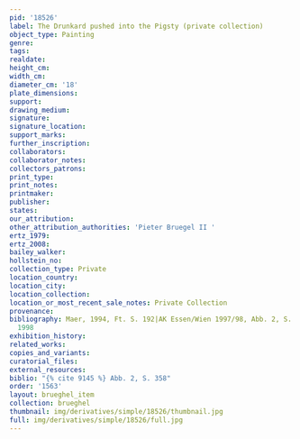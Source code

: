 ```yaml
---
pid: '18526'
label: The Drunkard pushed into the Pigsty (private collection)
object_type: Painting
genre: 
tags: 
realdate: 
height_cm: 
width_cm: 
diameter_cm: '18'
plate_dimensions: 
support: 
drawing_medium: 
signature: 
signature_location: 
support_marks: 
further_inscription: 
collaborators: 
collaborator_notes: 
collectors_patrons: 
print_type: 
print_notes: 
printmaker: 
publisher: 
states: 
our_attribution: 
other_attribution_authorities: 'Pieter Bruegel II '
ertz_1979: 
ertz_2008: 
bailey_walker: 
hollstein_no: 
collection_type: Private
location_country: 
location_city: 
location_collection: 
location_or_most_recent_sale_notes: Private Collection
provenance: 
bibliography: Maer, 1994, Ft. S. 192|AK Essen/Wien 1997/98, Abb. 2, S. 358|AK Antwerpen
  1998
exhibition_history: 
related_works: 
copies_and_variants: 
curatorial_files: 
external_resources: 
biblio: "{% cite 9145 %} Abb. 2, S. 358"
order: '1563'
layout: brueghel_item
collection: brueghel
thumbnail: img/derivatives/simple/18526/thumbnail.jpg
full: img/derivatives/simple/18526/full.jpg
---
```

